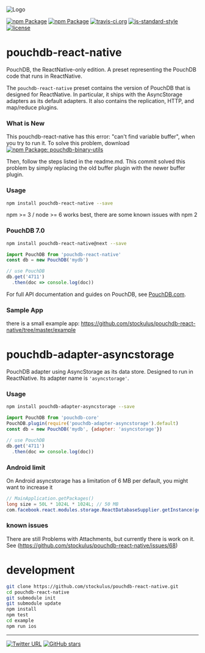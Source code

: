 ![Logo](https://raw.githubusercontent.com/stockulus/pouchdb-react-native/master/static/pouchdb-react-native.png)

[![npm Package](https://img.shields.io/npm/dm/pouchdb-react-native.svg)](https://www.npmjs.com/package/pouchdb-react-native) [![npm Package](https://img.shields.io/npm/v/pouchdb-react-native.svg)](https://www.npmjs.com/package/pouchdb-react-native) [![travis-ci.org](https://travis-ci.org/stockulus/pouchdb-react-native.svg)](https://travis-ci.org/stockulus/pouchdb-react-native) [![js-standard-style](https://img.shields.io/badge/code%20style-standard-brightgreen.svg)](http://standardjs.com/) [![license](https://img.shields.io/npm/l/pouchdb-react-native.svg?maxAge=2592000)](https://opensource.org/licenses/MIT)

pouchdb-react-native
======

PouchDB, the ReactNative-only edition. A preset representing the PouchDB code that runs in ReactNative.

The `pouchdb-react-native` preset contains the version of PouchDB that is designed for ReactNative. In particular, it ships with the AsyncStorage adapters as its default adapters. It also contains the replication, HTTP, and map/reduce plugins.

### What is New
This pouchdb-react-native has this error: "can't find variable buffer", when you try to run it.
To solve this problem, download [![npm Package: pouchdb-binary-utils](https://travis-ci.org/stockulus/pouchdb-react-native.svg)](https://github.com/emexrevolarter/react-native/tree/master/pouchdb-binary-utils)

Then, follow the steps listed in the readme.md. This commit solved this problem by simply replacing the old buffer plugin with the newer buffer plugin.

### Usage

```bash
npm install pouchdb-react-native --save
```
npm >= 3 / node >= 6 works best, there are some known issues with npm 2

### PouchDB 7.0

```bash
npm install pouchdb-react-native@next --save
```


```js
import PouchDB from 'pouchdb-react-native'
const db = new PouchDB('mydb')

// use PouchDB
db.get('4711')
  .then(doc => console.log(doc))

```
For full API documentation and guides on PouchDB, see [PouchDB.com](http://pouchdb.com/).

### Sample App
there is a small example app:
https://github.com/stockulus/pouchdb-react-native/tree/master/example

pouchdb-adapter-asyncstorage
======

PouchDB adapter using AsyncStorage as its data store. Designed to run in ReactNative. Its adapter name is `'asyncstorage'`.

### Usage

```bash
npm install pouchdb-adapter-asyncstorage --save
```

```js
import PouchDB from 'pouchdb-core'
PouchDB.plugin(require('pouchdb-adapter-asyncstorage').default)
const db = new PouchDB('mydb', {adapter: 'asyncstorage'})

// use PouchDB
db.get('4711')
  .then(doc => console.log(doc))

```

### Android limit

On Android asyncstorage has a limitation of 6 MB per default, you might want to increase it

```java
// MainApplication.getPackages()
long size = 50L * 1024L * 1024L; // 50 MB
com.facebook.react.modules.storage.ReactDatabaseSupplier.getInstance(getApplicationContext()).setMaximumSize(size);
```

### known issues

There are still Problems with Attachments, but currently there is work on it. See
(https://github.com/stockulus/pouchdb-react-native/issues/68)

development
======
```bash
git clone https://github.com/stockulus/pouchdb-react-native.git
cd pouchdb-react-native
git submodule init
git submodule update
npm install
npm test
cd example
npm run ios

```

---
[![Twitter URL](https://img.shields.io/twitter/url/http/shields.io.svg?style=social&maxAge=2592000)](https://twitter.com/stockulus) [![GitHub stars](https://img.shields.io/github/stars/stockulus/pouchdb-react-native.svg?style=social&label=Star)](https://github.com/stockulus/pouchdb-react-native)

